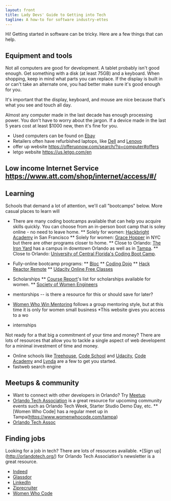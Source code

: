 ```yaml
---
layout: front
title: Lady Devs' Guide to Getting into Tech
tagline: A how-to for software industry-ettes 
---
```


Hi! Getting started in software can be tricky. Here are a few things that can help.


## Equipment and tools

Not all computers are good for development. A tablet probably isn't good enough. Get something with a disk (at least 75GB) and a keyboard. When shopping, keep in mind what parts you can replace. If the display is built in or can't take an alternate one, you had better make sure it's good enough for you.

It's important that the display, keyboard, and mouse are nice because that's what you see and touch all day.

Almost any computer made in the last decade has enough processing power. You don't have to worry about the jargon. If a device made in the last 5 years cost at least $1000 new, then it's fine for you.

* Used computers can be found on [Ebay](http://ebay.com)
* Retailers often have refurbished laptops, like [Dell](https://www.dellrefurbished.com/) and [Lenovo](http://outlet.lenovo.com/)
* offer up  website https://offerupnow.com/search/?q=computer#offers
* letgo website https://us.letgo.com/en

## Low income Internet Service https://www.att.com/shop/internet/access/#/

## Learning

Schools that demand a lot of attention, we'll call "bootcamps" below. More casual places to learn will 

* There are many coding bootcamps available that can help you acquire skills quickly. You can choose from an in-person boot camp that is soley online - no need to leave home.
** Solely for women: [Hackbright Academy](https://hackbrightacademy.com/) in San Francisco
** Solely for women: [Grace Hopper](http://www.gracehopper.com/) in NYC but there are other programs closer to home.
** Close to Orlando: [The Iron Yard](https://www.theironyard.com/locations/orlando.html) has a campus in downtown Orlando as well as in [Tampa](https://www.theironyard.com/locations/tampa-bay.html).
** Close to Orlando: [University of Central Florida's Coding Boot Camp](https://codingbootcamp.ce.ucf.edu/).

* Fully-online bootcamp programs:
** [Bloc](https://www.bloc.io/web-developer-career-bootcamp)
** [Coding Dojo](http://www.codingdojo.com/)
** [Hack Reactor Remote](http://www.hackreactor.com/remote/)
** [Udacity Online Free Classes](https://www.udacity.com/)

* Scholarships
** [Course Report](https://www.coursereport.com/blog/bootcamp-scholarships-for-women-a-comprehensive-list)'s list for scholarships available for women.
** [Society of Women Engineers](http://societyofwomenengineers.swe.org/scholarships)
* mentorships -- is there a resource for this or should save for later?
* [Women Who Win Mentoring](http://nawboorlando.org/calendar/2017/2/16/women-who-win-mentoring) follows a group mentoring style, but at this time it is only for women small business
*This website gives you access to a wo
* internships


Not ready for a that big a commitment of your time and money? There are lots of resources that allow you to tackle a single aspect of web developemt for a minimal investment of time and money.
* Online schools like [Treehouse](https://teamtreehouse.com/join/start-trial), [Code School](https://www.codeschool.com/) and [Udacity](https://www.udacity.com/), [Code Academy](https://www.codecademy.com/learn/web) and [Lynda](https://www.lynda.com/Web-Development-training-tutorials/1471-0.html) are a few to get you started.
* fastweb search engine

## Meetups & community
* Want to connect with other developers in Orlando? Try [Meetup](https://www.meetup.com/)
* [Orlando Tech Association](http://week.orlandotech.org/events) is a great resource for upcoming community events such as Orlando Tech Week, Starter Studio Demo Day, etc.
** [Women Who Code] has a regular meet up in Tampa(https://www.womenwhocode.com/tampa)
* [Orlando Tech Assoc](http://orlandotech.org/)



## Finding jobs

Looking for a job in tech? There are lots of resources available.
*[Sign up] (http://orlandotech.org/) for Orlando Tech Association's newsletter is a great resource.
* [Indeed](http://www.indeed.com/)
* [Glassdor](https://www.glassdoor.com/index.htm)
* [LinkedIn](https://www.linkedin.com/)
* [Ziprecruiter](https://www.ziprecruiter.com/)
* [Women Who Code](https://www.womenwhocode.com/jobs)
